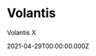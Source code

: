 ---
title: Volantis
github: https://github.com/volantis-x/hexo-theme-volantis
demo: https://vlts.cc/
license: MIT
author: Volantis X
author_link: ''
author_twitter: ''
date: 2021-04-29T00:00:00.000Z
ssg:
  - Hexo
cms: null
css: null
category: null
description: A Wonderful Theme for Hexo.
draft: false
publish_date: '2017-10-24T03:46:42Z'
update_date: '2022-08-15T02:21:31Z'
github_star: 1537
github_fork: 491
---